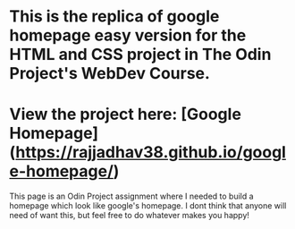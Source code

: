 # This is the replica of google homepage easy version for the HTML and CSS project in The Odin Project's WebDev Course.

# View the project here: [Google Homepage] (https://rajjadhav38.github.io/google-homepage/)

This page is an Odin Project assignment where I needed to build a homepage which look like google's homepage. I dont think that anyone will need of want this, but feel free to do whatever makes you happy!
